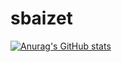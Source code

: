 # sbaizet

[![Anurag's GitHub stats](https://github-readme-stats.vercel.app/api?username=anuraghazra)](https://github.com/SebastienBaizet/github-readme-stats)
